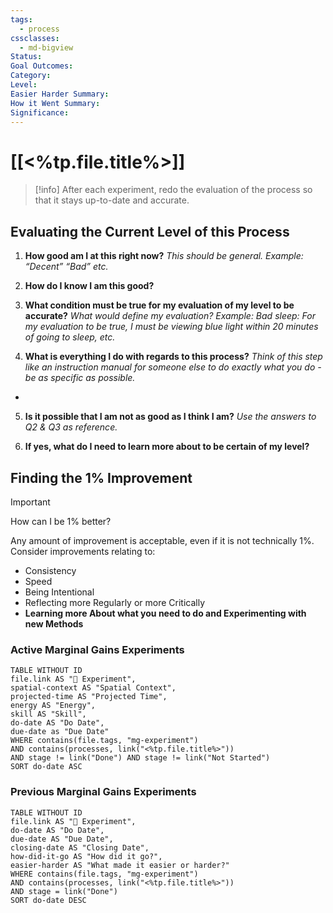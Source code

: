 ```yaml
---
tags:
  - process
cssclasses:
  - md-bigview
Status: 
Goal Outcomes: 
Category: 
Level: 
Easier Harder Summary: 
How it Went Summary: 
Significance:
---
```

# [[<%tp.file.title%>]]
> [!info]
> After each experiment, redo the evaluation of the process so that it stays up-to-date and accurate.

## Evaluating the Current Level of this Process

1) **How good am I at this right now?**
*This should be general. Example: “Decent” “Bad” etc.*

 2) **How do I know I am this good?**

3) **What condition must be true for my evaluation of my level to be accurate?**
*What would define my evaluation? Example: Bad sleep: For my evaluation to be true, I must be viewing blue light within 20 minutes of going to sleep, etc.*

4) **What is everything I do with regards to this process?**
*Think of this step like an instruction manual for someone else to do exactly what you do - be as specific as possible.*
- 

5) **Is it possible that I am not as good as I think I am?**
*Use the answers to Q2 & Q3 as reference.*

6) **If yes, what do I need to learn more about to be certain of my level?**

## Finding the 1% Improvement
> [!important]
> How can I be 1% better? 
> 
> Any amount of improvement is acceptable, even if it is not technically 1%. 
> Consider improvements relating to:
> - Consistency
> - Speed
> - Being Intentional
> - Reflecting more Regularly or more Critically
> - **Learning more About what you need to do and Experimenting with new Methods**

### Active Marginal Gains Experiments
```dataview
TABLE WITHOUT ID
file.link AS "🧪 Experiment",
spatial-context AS "Spatial Context",
projected-time AS "Projected Time",
energy AS "Energy",
skill AS "Skill",
do-date AS "Do Date",
due-date as "Due Date"
WHERE contains(file.tags, "mg-experiment")
AND contains(processes, link("<%tp.file.title%>"))
AND stage != link("Done") AND stage != link("Not Started")
SORT do-date ASC
```

### Previous Marginal Gains Experiments
```dataview
TABLE WITHOUT ID
file.link AS "🧪 Experiment",
do-date AS "Do Date",
due-date AS "Due Date",
closing-date AS "Closing Date",
how-did-it-go AS "How did it go?",
easier-harder AS "What made it easier or harder?"
WHERE contains(file.tags, "mg-experiment")
AND contains(processes, link("<%tp.file.title%>"))
AND stage = link("Done")
SORT do-date DESC
```